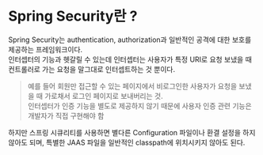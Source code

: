 # Spring Security란 ?
Spring Security는 authentication, authorization과 일반적인 공격에 대한 보호를 제공하는 프레임워크이다.     
인터셉터의 기능과 헷갈릴 수 있는데 인터셉터는 사용자가 특정 URI로 요청 보냈을 때 컨트롤러로 가는 요청을 말그대로 인터셉트하는 것 뿐이다.     
> 예를 들어 회원만 접근할 수 있는 페이지에서 비로그인한 사용자가 요청을 보냈을 때 가로채서 로그인 페이지로 보내버리는 것.       
> 인터셉터가 인증 기능을 별도로 제공하지 않기 때문에 사용자 인증 관련 기능은 개발자가 직접 구현해야 함     

하지만 스프링 시큐리티를 사용하면 별다른 Configuration 파일이나 환결 설정을 하지 않아도 되며, 특별한 JAAS 파일을 일반적인 classpath에 위치시키지 않아도 된다.     






